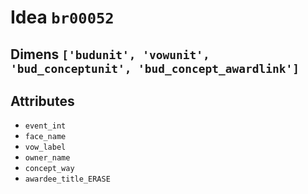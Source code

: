 # Idea `br00052`

## Dimens `['budunit', 'vowunit', 'bud_conceptunit', 'bud_concept_awardlink']`

## Attributes
- `event_int`
- `face_name`
- `vow_label`
- `owner_name`
- `concept_way`
- `awardee_title_ERASE`
